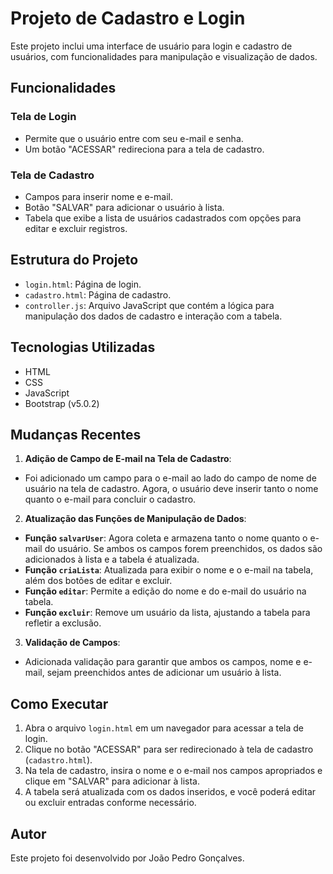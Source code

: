 # Projeto de Cadastro e Login
Este projeto inclui uma interface de usuário para login e cadastro de usuários, com funcionalidades para manipulação e visualização de dados.

## Funcionalidades
### Tela de Login
- Permite que o usuário entre com seu e-mail e senha.
- Um botão "ACESSAR" redireciona para a tela de cadastro.
### Tela de Cadastro
- Campos para inserir nome e e-mail.
- Botão "SALVAR" para adicionar o usuário à lista.
- Tabela que exibe a lista de usuários cadastrados com opções para editar e excluir registros.

## Estrutura do Projeto
- `login.html`: Página de login.
- `cadastro.html`: Página de cadastro.
- `controller.js`: Arquivo JavaScript que contém a lógica para manipulação dos dados de cadastro e interação com a tabela.

## Tecnologias Utilizadas
- HTML
- CSS
- JavaScript
- Bootstrap (v5.0.2)

## Mudanças Recentes
1. **Adição de Campo de E-mail na Tela de Cadastro**:
  - Foi adicionado um campo para o e-mail ao lado do campo de nome de usuário na tela de cadastro. Agora, o usuário deve inserir tanto o nome quanto o e-mail para concluir o cadastro.
2. **Atualização das Funções de Manipulação de Dados**:
  - **Função `salvarUser`**: Agora coleta e armazena tanto o nome quanto o e-mail do usuário. Se ambos os campos forem preenchidos, os dados são adicionados à lista e a tabela é atualizada.
  - **Função `criaLista`**: Atualizada para exibir o nome e o e-mail na tabela, além dos botões de editar e excluir.
  - **Função `editar`**: Permite a edição do nome e do e-mail do usuário na tabela.
  - **Função `excluir`**: Remove um usuário da lista, ajustando a tabela para refletir a exclusão.
3. **Validação de Campos**:
  - Adicionada validação para garantir que ambos os campos, nome e e-mail, sejam preenchidos antes de adicionar um usuário à lista.

## Como Executar
1. Abra o arquivo `login.html` em um navegador para acessar a tela de login.
2. Clique no botão "ACESSAR" para ser redirecionado à tela de cadastro (`cadastro.html`).
3. Na tela de cadastro, insira o nome e o e-mail nos campos apropriados e clique em "SALVAR" para adicionar à lista.
4. A tabela será atualizada com os dados inseridos, e você poderá editar ou excluir entradas conforme necessário.

## Autor
Este projeto foi desenvolvido por João Pedro Gonçalves.